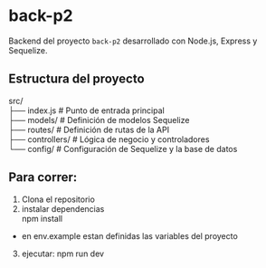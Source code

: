 # back-p2

Backend del proyecto `back-p2` desarrollado con Node.js, Express y Sequelize.
## Estructura del proyecto
src/<br>
├── index.js # Punto de entrada principal<br>
├── models/ # Definición de modelos Sequelize<br>
├── routes/ # Definición de rutas de la API<br>
├── controllers/ # Lógica de negocio y controladores<br>
└── config/ # Configuración de Sequelize y la base de datos<br>


## Para correr:
1. Clona el repositorio
2. instalar dependencias <br>
npm install
- en env.example estan definidas las variables del proyecto

3. ejecutar: npm run dev
